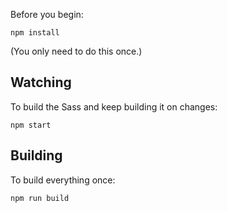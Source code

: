 Before you begin:

```
npm install
```

(You only need to do this once.)

## Watching

To build the Sass and keep building it on changes:

```
npm start
```

## Building

To build everything once:

```
npm run build
```
